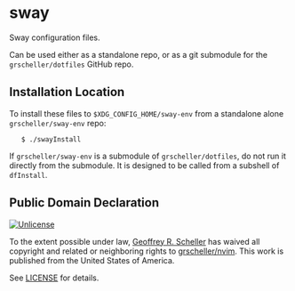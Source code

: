 # sway

Sway configuration files.

Can be used either as a standalone repo, or as a git submodule for
the `grscheller/dotfiles` GitHub repo.

## Installation Location

To install these files to `$XDG_CONFIG_HOME/sway-env` from a standalone
alone `grscheller/sway-env` repo:

```
   $ ./swayInstall
```

If `grscheller/sway-env` is a submodule of `grscheller/dotfiles`, do not
run it directly from the submodule.  It is designed to be called from
a subshell of `dfInstall`.

## Public Domain Declaration

<p xmlns:dct="http://purl.org/dc/terms/"
   xmlns:vcard="http://www.w3.org/2001/vcard-rdf/3.0#">
  <a rel="license"
     href="http://creativecommons.org/publicdomain/zero/1.0/">
     <img src="http://i.creativecommons.org/p/zero/1.0/88x31.png"
          style="border-style: none;"
          alt="Unlicense"></a>

  To the extent possible under law,
  [Geoffrey R. Scheller](https://github.com/grscheller)
  has waived all copyright and related or neighboring rights
  to [grscheller/nvim](https://github.com/grscheller/sway-env).
  This work is published from the United States of America.
</p>

See [LICENSE](LICENSE) for details.

